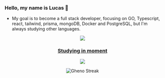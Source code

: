 ### Hello, my name is Lucas 👋

- My goal is to become a full stack developer, focusing on GO, Typescript, react, tailwind, prisma, mongoDB, Docker and PostgreSQL, but I'm always studying other languages.

<div align="center" >
<a href="https://skillicons.dev"   >
  <img src="https://skillicons.dev/icons?i=git,ts,react,nextjs,go,docker,mongodb,postgres," />
<br>
  <h3> 
  Studying in moment
  </h3> 
  <div>
  <a href="https://skillicons.dev"   >
    <img src="https://skillicons.dev/icons?i=prisma,tailwind,ts,react,nextjs,go" />
  </a>
  </div>

![Gheno Streak](https://streak-stats.demolab.com?user=ghenosec&theme=transparent&hide_border=true&border_radius=4.3)
